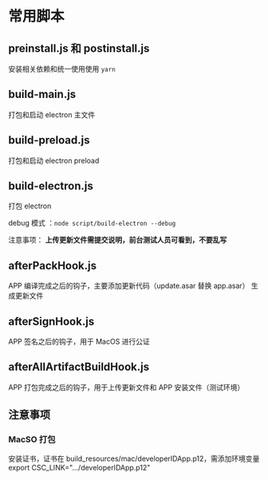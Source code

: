 # 常用脚本

## preinstall.js 和 postinstall.js

安装相关依赖和统一使用使用 `yarn`

## build-main.js

打包和启动 electron 主文件

## build-preload.js

打包和启动 electron preload

## build-electron.js

打包 electron

debug 模式 ：`node script/build-electron --debug`

注意事项：
**上传更新文件需提交说明，前台测试人员可看到，不要乱写**

## afterPackHook.js

APP 编译完成之后的钩子，主要添加更新代码（update.asar 替换 app.asar）
生成更新文件

## afterSignHook.js

APP 签名之后的钩子，用于 MacOS 进行公证

## afterAllArtifactBuildHook.js

APP 打包完成之后的钩子，用于上传更新文件和 APP 安装文件（测试环境）

## 注意事项

### MacSO 打包

安装证书，证书在 build_resources/mac/developerIDApp.p12，需添加环境变量
export CSC_LINK=".../developerIDApp.p12"
